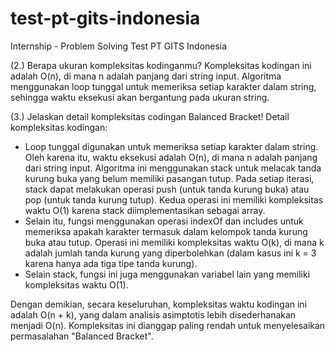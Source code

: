 # test-pt-gits-indonesia
Internship - Problem Solving Test PT GITS Indonesia

(2.) Berapa ukuran kompleksitas kodinganmu?
Kompleksitas kodingan ini adalah O(n), di mana n adalah panjang dari string input. Algoritma menggunakan loop tunggal untuk memeriksa setiap karakter dalam string, sehingga waktu eksekusi akan bergantung pada ukuran string.

(3.) Jelaskan detail kompleksitas codingan Balanced Bracket!
Detail kompleksitas kodingan:

- Loop tunggal digunakan untuk memeriksa setiap karakter dalam string. Oleh karena itu, waktu eksekusi adalah O(n), di mana n adalah panjang dari string input.
Algoritma ini menggunakan stack untuk melacak tanda kurung buka yang belum memiliki pasangan tutup. Pada setiap iterasi, stack dapat melakukan operasi push (untuk tanda kurung buka) atau pop (untuk tanda kurung tutup). Kedua operasi ini memiliki kompleksitas waktu O(1) karena stack diimplementasikan sebagai array.
- Selain itu, fungsi menggunakan operasi indexOf dan includes untuk memeriksa apakah karakter termasuk dalam kelompok tanda kurung buka atau tutup. Operasi ini memiliki kompleksitas waktu O(k), di mana k adalah jumlah tanda kurung yang diperbolehkan (dalam kasus ini k = 3 karena hanya ada tiga tipe tanda kurung).
- Selain stack, fungsi ini juga menggunakan variabel lain yang memiliki kompleksitas waktu O(1).

Dengan demikian, secara keseluruhan, kompleksitas waktu kodingan ini adalah O(n + k), yang dalam analisis asimptotis lebih disederhanakan menjadi O(n). Kompleksitas ini dianggap paling rendah untuk menyelesaikan permasalahan "Balanced Bracket".
